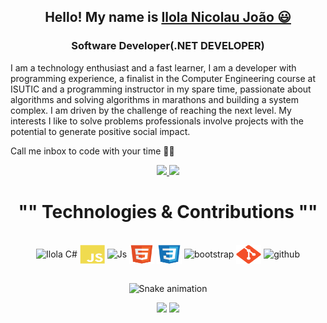    
   <h2 align="center">Hello! My name is <a href="https://www.linkedin.com/in/ilolanicolau1/">Ilola Nicolau João 😃️</a></h2>
   <h3  align="center"> Software Developer(.NET DEVELOPER)</h3>
   <p>
    I am a technology enthusiast and a fast learner, I am a developer with programming experience, a finalist in the Computer Engineering course at ISUTIC and a programming instructor in 
    my spare time, passionate about algorithms and solving algorithms in marathons and building a system complex. I am driven by the challenge of reaching the next level. My interests I 
    like to solve problems professionals involve projects with the potential to generate positive social impact.
      
Call me inbox to code with your time 🎉🎉
   </p>
   <div align="center">
  <a href="https://github.com/nicolaujoao1">
    <img height="150em" src="https://github-readme-stats.vercel.app/api?username=nicolaujoao1&count_private=true&include_all_commits=true&show_icons=true&theme=dracula&hide_border=false&show_owner=true"/>
    <img height="150em" src="https://github-readme-stats.vercel.app/api/top-langs/?username=nicolaujoao1&theme=dracula&hide_border=false&&layout=compact"/>
  </a>
</div>
   <h1 align="center"> "" Technologies & Contributions ""</h1>
   
<div align="center" valign="top"><br>
  <img align="center" alt="Ilola C#" height="30" width="40" src="https://cdn.worldvectorlogo.com/logos/c--4.svg">
  <img align="center" alt="Js" height="30" width="40" src="https://raw.githubusercontent.com/devicons/devicon/master/icons/javascript/javascript-plain.svg">
    <img align="center" alt="Js" height="30" width="40" src="https://res.cloudinary.com/practicaldev/image/fetch/s--TBoJP1qV--/c_imagga_scale,f_auto,fl_progressive,h_420,q_auto,w_1000/https://d2eip9sf3oo6c2.cloudfront.net/tags/images/000/000/377/landscape/typescriptlang.png">
  
  <img align="center" alt="HTML" height="30" width="40" src="https://raw.githubusercontent.com/devicons/devicon/master/icons/html5/html5-original.svg">
  <img align="center" alt="CSS" height="30" width="40" src="https://raw.githubusercontent.com/devicons/devicon/master/icons/css3/css3-original.svg">
  <img align="center" alt="bootstrap" height="30" width="40" src="https://upload.wikimedia.org/wikipedia/commons/thumb/b/b2/Bootstrap_logo.svg/512px-Bootstrap_logo.svg.png">
  <img align="center" alt="git" height="30" width="40" src="https://raw.githubusercontent.com/devicons/devicon/master/icons/git/git-original.svg">
  <img align="center" alt="github" height="35" width="35" src="https://iconmonstr.com/wp-content/g/gd/makefg.php?i=../releases/preview/2012/png/iconmonstr-github-1.png&r=0&g=0&b=0">
 
</div><br>
  <div align="center">

  ![Snake animation](https://github.com/nicolaujoao1/nicolaujoao1/blob/output/github-contribution-grid-snake.svg)
  
</div>
 
<div align="center"> 
  <a href = "mailto:ilolanicolau1999@gmail.com"><img src="https://img.shields.io/badge/-Gmail-%23333?style=for-the-badge&logo=gmail&logoColor=white" target="_blank"></a>
  <a href="https://www.linkedin.com/in/ilolanicolau1" target="_blank"><img src="https://img.shields.io/badge/-LinkedIn-%230077B5?style=for-the-badge&logo=linkedin&logoColor=white" target="_blank"></a> 
</div>

 
 
